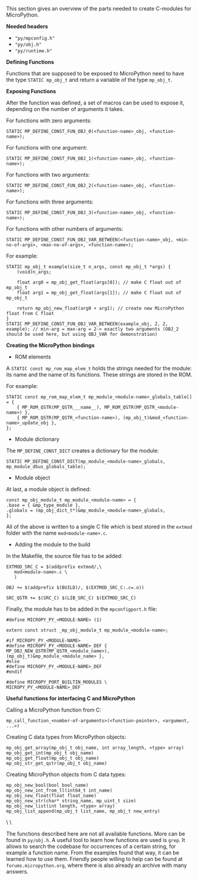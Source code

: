 This section gives an overview of the parts needed to create C-modules for MicroPython.

__Needed headers__

* ```"py/mpconfig.h"```
* ```"py/obj.h"```
* ```"py/runtime.h"```

__Defining Functions__

Functions that are supposed to be exposed to MicroPython need to have the type ```STATIC mp_obj_t``` and return a variable of the type ```mp_obj_t```.

__Exposing Functions__

After the function was defined, a set of macros can be used to expose it, depending on the number of arguments it takes.

For functions with zero arguments:

~~~{.c}
STATIC MP_DEFINE_CONST_FUN_OBJ_0(<function-name>_obj, <function-name>);
~~~

For functions with one argument:

~~~{.c}
STATIC MP_DEFINE_CONST_FUN_OBJ_1(<function-name>_obj, <function-name>);
~~~

For functions with two arguments:

~~~{.c}
STATIC MP_DEFINE_CONST_FUN_OBJ_2(<function-name>_obj, <function-name>);
~~~

For functions with three arguments:

~~~{.c}
STATIC MP_DEFINE_CONST_FUN_OBJ_3(<function-name>_obj, <function-name>);
~~~

For functions with other numbers of arguments:

~~~{.c}
STATIC MP_DEFINE_CONST_FUN_OBJ_VAR_BETWEEN(<function-name>_obj, <min-no-of-args>, <max-no-of-args>, <function-name>);
~~~

For example:

~~~{.c}
STATIC mp_obj_t example(size_t n_args, const mp_obj_t *args) {
    (void)n_args;

    float arg0 = mp_obj_get_float(args[0]); // make C float out of mp_obj_t
    float arg1 = mp_obj_get_float(args[1]); // make C float out of mp_obj_t

    return mp_obj_new_float(arg0 + arg1); // create new MicroPython float from C float
}
STATIC MP_DEFINE_CONST_FUN_OBJ_VAR_BETWEEN(example_obj, 2, 2, example); // min-arg = max-arg = 2-> exactly two arguments (OBJ_2 should be used here, but using OBJ_VAR for demonstration)
~~~

__Creating the MicroPython bindings__

* ROM elements

A ```STATIC const mp_rom_map_elem_t``` holds the strings needed for the module: its name and the name of its functions. These strings are stored in the ROM.

For example:

~~~{.c}
STATIC const mp_rom_map_elem_t mp_module_<module-name>_globals_table[] = {
    { MP_ROM_QSTR(MP_QSTR___name__), MP_ROM_QSTR(MP_QSTR_<module-name>) },
    { MP_ROM_QSTR(MP_QSTR_<function-name>), (mp_obj_t)&mod_<function-name>_update_obj },
};
~~~

* Module dictionary

The ```MP_DEFINE_CONST_DICT``` creates a dictionary for the module:

~~~{.c}
STATIC MP_DEFINE_CONST_DICT(mp_module_<module-name>_globals, mp_module_dbus_globals_table);
~~~

* Module object

At last, a module object is defined:

~~~{.c}
const mp_obj_module_t mp_module_<module-name> = {
.base = { &mp_type_module },
.globals = (mp_obj_dict_t*)&mp_module_<module-name>_globals,
};
~~~

All of the above is written to a single C file which is best stored in the ```extmod``` folder with the name ```mod<module-name>.c```.

* Adding the module to the build

In the Makefile, the source file has to be added:

~~~
EXTMOD_SRC_C = $(addprefix extmod/,\
   mod<module-name>.c \
   )

OBJ += $(addprefix $(BUILD)/, $(EXTMOD_SRC_C:.c=.o))

SRC_QSTR += $(SRC_C) $(LIB_SRC_C) $(EXTMOD_SRC_C)
~~~

Finally, the module has to be added in the ```mpconfigport.h``` file:

~~~
#define MICROPY_PY_<MODULE-NAME> (1)

extern const struct _mp_obj_module_t mp_module_<module-name>;

#if MICROPY_PY_<MODULE-NAME>
#define MICROPY_PY_<MODULE-NAME>_DEF { MP_OBJ_NEW_QSTR(MP_QSTR_<module_name>), (mp_obj_t)&mp_module_<module_name> },
#else
#define MICROPY_PY_<MODULE-NAME>_DEF
#endif

#define MICROPY_PORT_BUILTIN_MODULES \
MICROPY_PY_<MODULE-NAME>_DEF
~~~

__Useful functions for interfacing C and MicroPython__

Calling a MicroPython function from C:

~~~{c.}
mp_call_function_<number-of-arguments>(<function-pointer>, <argument, ...>)
~~~

Creating C data types from MicroPython objects:

~~~{.c}
mp_obj_get_array(mp_obj_t obj_name, int array_length, <type> array)
mp_obj_get_int(mp_obj_t obj_name)
mp_obj_get_float(mp_obj_t obj_name)
mp_obj_str_get_qstr(mp_obj_t obj_name)
~~~

Creating MicroPython objects from C data types:

~~~{.c}
mp_obj_new_bool(bool bool_name)
mp_obj_new_int_from_ll(int64_t int_name)
mp_obj_new_float(float float_name)
mp_obj_new_str(char* string_name, mp_uint_t size)
mp_obj_new_list(int length, <type> array)
mp_obj_list_append(mp_obj_t list_name, mp_obj_t new_entry)
~~~

\\ \\

The functions described here are not all available functions. More can be found in ```py/obj.h```. A useful tool to learn how functions are used is ```grep```. It allows to search the codebase for occurrences of a certain string, for example a function name. From the examples found that way, it can be learned how to use them. Friendly people willing to help can be found at ```forums.micropython.org```, where there is also already an archive with many answers.
